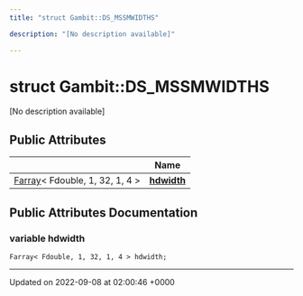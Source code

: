 ```yaml
---
title: "struct Gambit::DS_MSSMWIDTHS"

description: "[No description available]"

---
```


# struct Gambit::DS_MSSMWIDTHS



[No description available]

## Public Attributes

|                | Name           |
| -------------- | -------------- |
| [Farray](/documentation/code/classes/classgambit_1_1farray/)< Fdouble, 1, 32, 1, 4 > | **[hdwidth](/documentation/code/classes/structgambit_1_1ds__mssmwidths/#variable-gambitds-mssmwidths-hdwidth)**  |

## Public Attributes Documentation

### variable hdwidth

```
Farray< Fdouble, 1, 32, 1, 4 > hdwidth;
```


-------------------------------

Updated on 2022-09-08 at 02:00:46 +0000